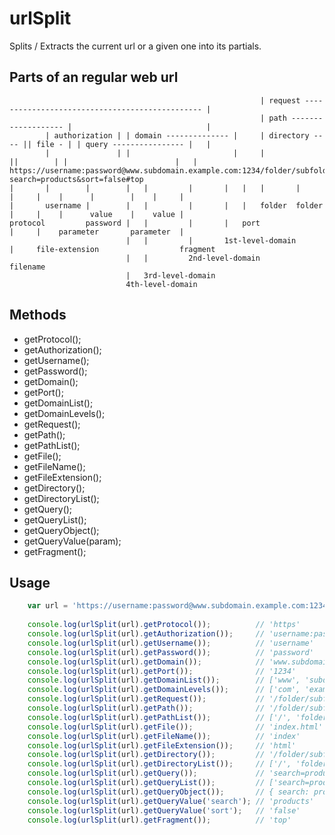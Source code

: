 # urlSplit

Splits / Extracts the current url or a given one into its partials.

## Parts of an regular web url
                                                            | request ----------------------------------------------- |
                                                            | path ------------------- |                              |
            | authorization | | domain -------------- |     | directory ---- || file - | | query ---------------- |   |
            |               | |                       |     |                ||        | |                        |   |
    https://username:password@www.subdomain.example.com:1234/folder/subfolder/index.html?search=products&sort=false#top
    |       |        |        |   |         |       |   |   |       |         |     |    |      |        |    |     |
    |       username |        |   |         |       |   |   folder  folder    |     |    |      value    |    value |
    protocol         password |   |         |       |   port                  |     |    parameter       parameter  |
                              |   |         |       1st-level-domain          |     file-extension                  fragment
                              |   |         2nd-level-domain                  filename
                              |   3rd-level-domain
                              4th-level-domain

## Methods

- getProtocol();
- getAuthorization();
- getUsername();
- getPassword();
- getDomain();
- getPort();
- getDomainList();
- getDomainLevels();
- getRequest();
- getPath();
- getPathList();
- getFile();
- getFileName();
- getFileExtension();
- getDirectory();
- getDirectoryList();
- getQuery();
- getQueryList();
- getQueryObject();
- getQueryValue(param);
- getFragment();


## Usage

```javascript
    var url = 'https://username:password@www.subdomain.example.com:1234/folder/subfolder/index.html?search=products&sort=false#top';
       
    console.log(urlSplit(url).getProtocol());          // 'https'
    console.log(urlSplit(url).getAuthorization());     // 'username:password
    console.log(urlSplit(url).getUsername());          // 'username'
    console.log(urlSplit(url).getPassword());          // 'password'
    console.log(urlSplit(url).getDomain());            // 'www.subdomain.example.com'
    console.log(urlSplit(url).getPort());              // '1234'
    console.log(urlSplit(url).getDomainList());        // ['www', 'subdomain', 'example', 'com']
    console.log(urlSplit(url).getDomainLevels());      // ['com', 'example', 'subdomain', 'www']
    console.log(urlSplit(url).getRequest());           // '/folder/subfolder/index.html?search=products&sort=false#top'
    console.log(urlSplit(url).getPath());              // '/folder/subfolder/index.html'
    console.log(urlSplit(url).getPathList());          // ['/', 'folder/', 'subfolder/', 'index.html']
    console.log(urlSplit(url).getFile());              // 'index.html'
    console.log(urlSplit(url).getFileName());          // 'index'
    console.log(urlSplit(url).getFileExtension());     // 'html'
    console.log(urlSplit(url).getDirectory());         // '/folder/subfolder/'
    console.log(urlSplit(url).getDirectoryList());     // ['/', 'folder/', 'subfolder/']
    console.log(urlSplit(url).getQuery());             // 'search=products&sort=false#top'
    console.log(urlSplit(url).getQueryList());         // ['search=products', 'sort=false']
    console.log(urlSplit(url).getQueryObject());       // { search: products, sort: false}
    console.log(urlSplit(url).getQueryValue('search'); // 'products'
    console.log(urlSplit(url).getQueryValue('sort');   // 'false'
    console.log(urlSplit(url).getFragment());          // 'top'
```
